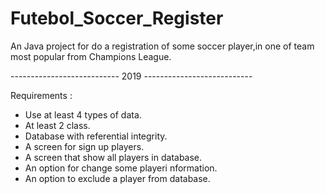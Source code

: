 # Futebol_Soccer_Register
 An Java project for do a registration of some soccer player,in one of team most popular from Champions League.

 --------------------------- 2019 ---------------------------

 
 Requirements :

 - Use at least 4 types of data.
 - At least 2 class.
 - Database with referential integrity.
 - A screen for sign up players.
 - A screen that show all players in database.
 - An option for change some playeri nformation.
 - An option to exclude a player from database.
